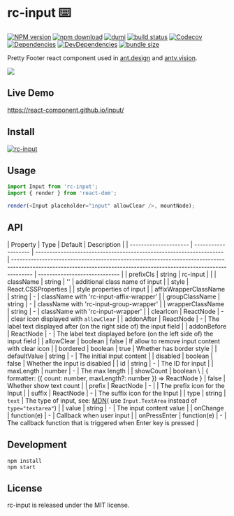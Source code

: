 # rc-input ⌨️

[![NPM version][npm-image]][npm-url] [![npm download][download-image]][download-url] [![dumi](https://img.shields.io/badge/docs%20by-dumi-blue?style=flat-square)](https://github.com/umijs/dumi) [![build status][github-actions-image]][github-actions-url] [![Codecov][codecov-image]][codecov-url] [![Dependencies][david-image]](david-url) [![DevDependencies][david-dev-image]][david-dev-url] [![bundle size][bundlephobia-image]][bundlephobia-url]

[npm-image]: http://img.shields.io/npm/v/rc-input.svg?style=flat-square
[npm-url]: http://npmjs.org/package/rc-input
[github-actions-image]: https://github.com/react-component/input/workflows/CI/badge.svg
[github-actions-url]: https://github.com/react-component/input/actions
[codecov-image]: https://img.shields.io/codecov/c/github/react-component/input/master.svg?style=flat-square
[codecov-url]: https://codecov.io/gh/react-component/input/branch/master
[david-url]: https://david-dm.org/react-component/input
[david-image]: https://david-dm.org/react-component/input/status.svg?style=flat-square
[david-dev-url]: https://david-dm.org/react-component/input?type=dev
[david-dev-image]: https://david-dm.org/react-component/input/dev-status.svg?style=flat-square
[download-image]: https://img.shields.io/npm/dm/rc-input.svg?style=flat-square
[download-url]: https://npmjs.org/package/rc-input
[bundlephobia-url]: https://bundlephobia.com/result?p=rc-input
[bundlephobia-image]: https://badgen.net/bundlephobia/minzip/rc-input

Pretty Footer react component used in [ant.design](https://ant.design) and [antv.vision](https://antv.vision).

![](https://gw.alipayobjects.com/zos/antfincdn/z4ie3X8x6u/1cb23945-ec67-45a3-b521-f8da62e12255.png)

## Live Demo

https://react-component.github.io/input/

## Install

[![rc-input](https://nodei.co/npm/rc-input.png)](https://npmjs.org/package/rc-input)

## Usage

```js
import Input from 'rc-input';
import { render } from 'react-dom';

render(<Input placeholder="input" allowClear />, mountNode);
```

## API

| Property              | Type                | Default                                                             | Description                                                                                                                                                         |
| --------------------- | ------------------- | ------------------------------------------------------------------- | ------------------------------------------------------------------------------------------------------------------------------------------------------------------- | ----------------------------- |
| prefixCls             | string              | rc-input                                                            |                                                                                                                                                                     |
| className             | string              | ''                                                                  | additional class name of input                                                                                                                                      |
| style                 | React.CSSProperties |                                                                     | style properties of input                                                                                                                                           |
| affixWrapperClassName | string              | -                                                                   | className with 'rc-input-affix-wrapper'                                                                                                                             |
| groupClassName        | string              | -                                                                   | className with 'rc-input-group-wrapper'                                                                                                                             |
| wrapperClassName      | string              | -                                                                   | className with 'rc-input-wrapper'                                                                                                                                   |
| clearIcon             | ReactNode           | -                                                                   | clear icon displayed with `allowClear`                                                                                                                              |
| addonAfter            | ReactNode           | -                                                                   | The label text displayed after (on the right side of) the input field                                                                                               |
| addonBefore           | ReactNode           | -                                                                   | The label text displayed before (on the left side of) the input field                                                                                               |
| allowClear            | boolean             | false                                                               | If allow to remove input content with clear icon                                                                                                                    |
| bordered              | boolean             | true                                                                | Whether has border style                                                                                                                                            |
| defaultValue          | string              | -                                                                   | The initial input content                                                                                                                                           |
| disabled              | boolean             | false                                                               | Whether the input is disabled                                                                                                                                       |
| id                    | string              | -                                                                   | The ID for input                                                                                                                                                    |
| maxLength             | number              | -                                                                   | The max length                                                                                                                                                      |
| showCount             | boolean \           | { formatter: ({ count: number, maxLength?: number }) => ReactNode } | false                                                                                                                                                               | Whether show text count       |
| prefix                | ReactNode           | -                                                                   |                                                                                                                                                                     | The prefix icon for the Input |
| suffix                | ReactNode           | -                                                                   | The suffix icon for the Input                                                                                                                                       |
| type                  | string              | `text`                                                              | The type of input, see: [MDN](https://developer.mozilla.org/docs/Web/HTML/Element/input#Form_%3Cinput%3E_types)( use `Input.TextArea` instead of `type="textarea"`) |
| value                 | string              | -                                                                   | The input content value                                                                                                                                             |
| onChange              | function(e)         | -                                                                   | Callback when user input                                                                                                                                            |
| onPressEnter          | function(e)         | -                                                                   | The callback function that is triggered when Enter key is pressed                                                                                                   |

## Development

```
npm install
npm start
```

## License

rc-input is released under the MIT license.
